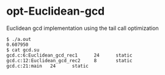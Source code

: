 # opt-Euclidean-gcd
Euclidean gcd implementation using the tail call optimization

```
$ ./a.out
0.607950
$ cat gcd.su
gcd.c:6:Euclidean_gcd_rec1      24      static
gcd.c:12:Euclidean_gcd_rec2     8       static
gcd.c:21:main   24      static
```
